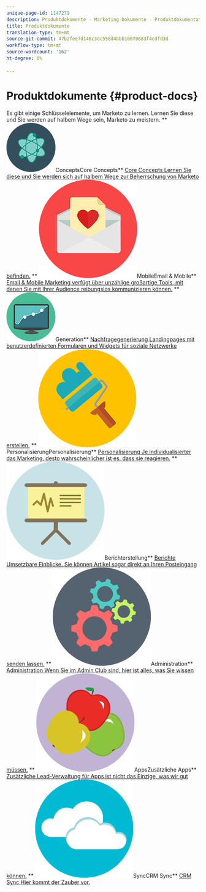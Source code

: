```yaml
---
unique-page-id: 1147279
description: Produktdokumente - Marketing-Dokumente - Produktdokumentation
title: Produktdokumente
translation-type: tm+mt
source-git-commit: 47b2fee7d146c3dc558d4bbb10070683f4cdfd3d
workflow-type: tm+mt
source-wordcount: '162'
ht-degree: 0%

---
```



# Produktdokumente {#product-docs}

Es gibt einige Schlüsselelemente, um Marketo zu lernen. Lernen Sie diese und Sie werden auf halbem Wege sein, Marketo zu meistern.
** ![Core](assets/education-science-12.png)ConceptsCore Concepts** [Core Concepts Lernen Sie diese und Sie werden sich auf halbem Wege zur Beherrschung von Marketo befinden.](product-docs/core-marketo-concepts.md)     ** ![Email &amp;](assets/valentine-day-10.png)MobileEmail &amp; Mobile** [Email &amp; Mobile Marketing verfügt über unzählige großartige Tools, mit denen Sie mit Ihrer Audience reibungslos kommunizieren können.](https://docs.marketo.com/pages/viewpage.action?pageId=557076)     ** ![Nachfragegenerierung](assets/seo-04.png)Generation** [Nachfragegenerierung Landingpages mit benutzerdefinierten Formularen und Widgets für soziale Netzwerke erstellen.](product-docs/demand-generation.md)     ** ![](assets/graphic-design-tools-19.png)PersonalisierungPersonalisierung** [Personalisierung Je individualisierter das Marketing, desto wahrscheinlicher ist es, dass sie reagieren.](product-docs/personalization.md)     ** ![](assets/office-21.png)Berichterstellung** [Berichte Umsetzbare Einblicke. Sie können Artikel sogar direkt an Ihren Posteingang senden lassen.](product-docs/reporting.md)     ** ![](assets/technology-08.png)Administration** [Administration Wenn Sie im Admin Club sind, hier ist alles, was Sie wissen müssen.](https://docs.marketo.com/display/DOCS/Administration)     ** ![Zusätzliche](assets/food-10.png)AppsZusätzliche Apps** [Zusätzliche Lead-Verwaltung für Apps ist nicht das Einzige, was wir gut können.](product-docs/additional-apps.md)     ** ![CRM](assets/seo-33.png)SyncCRM Sync** [CRM Sync Hier kommt der Zauber vor.](product-docs/crm-sync.md)